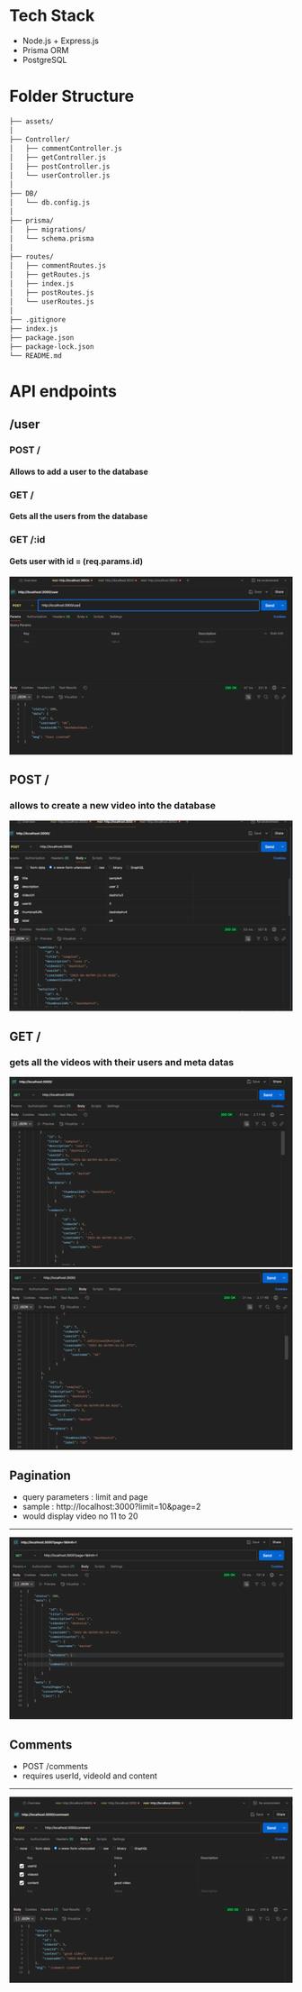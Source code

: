 # Tech Stack
- Node.js + Express.js
- Prisma ORM
- PostgreSQL

# Folder Structure

```
├── assets/                    
│
├── Controller/              
│   ├── commentController.js
│   ├── getController.js
│   ├── postController.js
│   └── userController.js
│
├── DB/                    
│   └── db.config.js        
│
├── prisma/                   
│   ├── migrations/
│   └── schema.prisma
│
├── routes/                 
│   ├── commentRoutes.js
│   ├── getRoutes.js
│   ├── index.js
│   ├── postRoutes.js
│   └── userRoutes.js
│
├── .gitignore            
├── index.js                  
├── package.json            
├── package-lock.json      
└── README.md            

```

# API endpoints

## /user
### POST /
#### Allows to add a user to the database
### GET /
#### Gets all the users from the database
### GET /:id
#### Gets user with id = (req.params.id)

![](assets/2.png)


## POST /
### allows to create a new video into the database
![](assets/1.png)

## GET /
### gets all the videos with their users and meta datas
![](assets/4.png)
![](assets/5.png)

## Pagination
- query parameters : limit and page
- sample : http://localhost:3000?limit=10&page=2
- would display video no 11 to 20
---
![](assets/6.png)

## Comments
- POST /comments
- requires userId, videoId and content
---
![](assets/3.png)